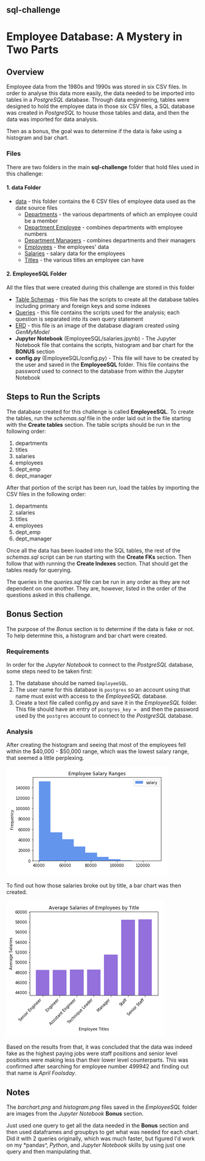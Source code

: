 ## sql-challenge
# Employee Database: A Mystery in Two Parts

## Overview

Employee data from the 1980s and 1990s was stored in six CSV files. In order to analyse this data more easily, the data needed to be imported into tables in a *PostgreSQL* database. Through data engineering, tables were designed to hold the employee data in those six CSV files, a SQL database was created in *PostgreSQL* to house those tables and data, and then the data was imported for data analysis.

Then as a bonus, the goal was to determine if the data is fake using a histogram and bar chart.

### Files

There are two folders in the main **sql-challenge** folder that hold files used in this challenge:

#### 1. data Folder

* [data](data/) - this folder contains the 6 CSV files of employee data used as the date source files 
    * [Departments](data/departments.csv) - the various departments of which an employee could be a member
    * [Department Employee](data/dept_emp.csv) - combines departments with employee numbers
    * [Department Managers](data/dept_manager.csv) - combines departments and their managers
    * [Employees](data/employees.csv) - the employees' data
    * [Salaries](data/salaries.csv) - salary data for the employees
    * [Titles](data/titles.csv) - the various titles an employee can have


#### 2. EmployeeSQL Folder

All the files that were created during this challenge are stored in this folder

* [Table Schemas](EmployeeSQL/schemas.sql) - this file has the scripts to create all the database tables including primary and foreign keys and some indexes
* [Queries](EmployeeSQL/queries.sql) - this file contains the scripts used for the analysis; each question is separated into its own query statement
* [ERD](EmployeeSQL/ERD.jpeg) - this file is an image of the database diagram created using *GenMyModel*
* **Jupyter Notebook** (EmployeeSQL/salaries.jpynb) - The Jupyter Notebook file that contains the scripts, histogram and bar chart for the **BONUS** section
* **config.py** (EmployeeSQL/config.py) - This file will have to be created by the user and saved in the **EmployeeSQL** folder. This file contains the password used to connect to the database from within the Jupyter Notebook

## Steps to Run the Scripts

The database created for this challenge is called **EmployeeSQL**. To create the tables, run the *schemas.sql* file in the order laid out in the file starting with the **Create tables** section. The table scripts should be run in the following order:
1. departments
2. titles
3. salaries
4. employees
5. dept_emp
6. dept_manager

After that portion of the script has been run, load the tables by importing the CSV files in the following order:
1. departments
2. salaries
3. titles
4. employees
5. dept_emp
6. dept_manager

Once all the data has been loaded into the SQL tables, the rest of the *schemas.sql* script can be run starting with the **Create FKs** section. Then follow that with running the **Create Indexes** section. That should get the tables ready for querying.

The queries in the *queries.sql* file can be run in any order as they are not dependent on one another. They are, however, listed in the order of the questions asked in this challenge.

## Bonus Section

The purpose of the *Bonus* section is to determine if the data is fake or not. To help determine this, a histogram and bar chart were created.

### Requirements

In order for the *Jupyter Notebook* to connect to the *PostgreSQL* database, some steps need to be taken first:
1. The database should be named `EmployeeSQL`.
2. The user name for this database is `postgres` so an account using that name must exist with access to the *EmployeeSQL* database.
3. Create a text file called config.py and save it in the *EmployeeSQL* folder. This file should have an entry of `postgres_key = ` and then the password used by the `postgres` account to connect to the *PostgreSQL* database.

### Analysis

After creating the histogram and seeing that most of the employees fell within the $40,000 - $50,000 range, which was the lowest salary range, that seemed a little perplexing.

![sql.png](EmployeeSQL/histogram.PNG)

To find out how those salaries broke out by title, a bar chart was then created.

![barchart.png](EmployeeSQL/barchart.PNG)

Based on the results from that, it was concluded that the data was indeed fake as the highest paying jobs were staff positions and senior level positions were making less than their lower level counterparts. This was confirmed after searching for employee number 499942 and finding out that name is *April Foolsday*.

## Notes

The *barchart.png* and *histogram.png* files saved in the *EmployeeSQL* folder are images from the *Jupyter Notebook* **Bonus** section.

Just used one query to get all the data needed in the **Bonus** section and then used dataframes and groupbys to get what was needed for each chart. Did it with 2 queries originally, which was much faster, but figured I'd work on my *pandas^, *Python*, and *Jupyter Notebook* skills by using just one query and then manipulating that.